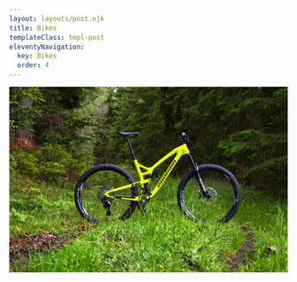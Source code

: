 ```yaml
---
layout: layouts/post.njk
title: Bikes
templateClass: tmpl-post
eleventyNavigation:
  key: Bikes
  order: 4
---
```


![](/img/hugene.jpeg)
